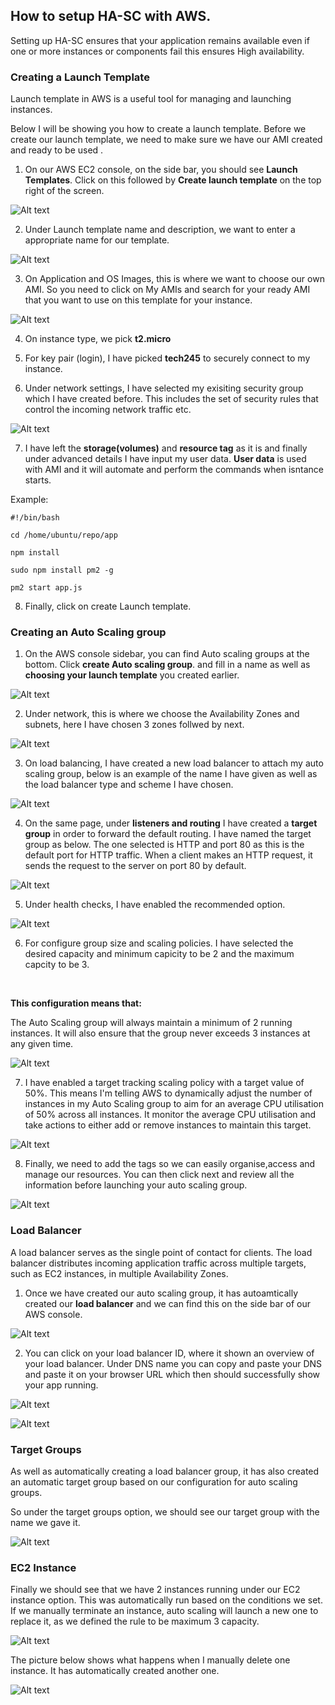  ## How to setup HA-SC with AWS.

Setting up HA-SC ensures that your application remains available even if one or more instances or components fail this ensures High availability.

### Creating a Launch Template
 Launch template in AWS is a useful tool for managing and launching instances. 
 
 Below I will be showing you how to create a launch template. Before we create our launch template, we need to make sure we have our AMI created and ready to be used .

 1) On our AWS EC2 console, on the side bar, you should see **Launch Templates**. Click on this followed by **Create launch template** on the top right of the screen. 

 ![Alt text](images/launch_template.png)

 2) Under Launch template name and description, we want to enter a appropriate name for our template.

 ![Alt text](images/launch_name.png)

 3) On Application and OS Images, this is where we want to choose our own AMI. So you need to click on My AMIs and search for your ready AMI that you want to use on this template for your instance.

 ![Alt text](images/my_ami.png)

 4) On instance type, we pick **t2.micro**

 5) For key pair (login), I have picked **tech245** to securely connect to my instance.

 6)  Under network settings, I have selected my exisiting security group which I have created before. This includes the set of security rules that control the incoming network traffic etc. 

 ![Alt text](images/network_settings.png)

 7) I have left the **storage(volumes)** and **resource tag** as it is and finally under advanced details I have input my user data. **User data** is used with AMI and it will automate and perform the commands when isntance starts.

 Example: 

 ```
 #!/bin/bash

cd /home/ubuntu/repo/app

npm install

sudo npm install pm2 -g

pm2 start app.js
 
 ```
 8) Finally, click on create Launch template. 

 ### Creating an Auto Scaling group 

 1) On the AWS console sidebar, you can find Auto scaling groups at the bottom. Click **create Auto scaling group**.  and fill in a name as well as **choosing your launch template** you created earlier. 

 ![Alt text](images/choose_template_asg.png)

 2) Under network, this is where we choose the Availability Zones and subnets, here I have chosen 3 zones follwed by next.  
 
  ![Alt text](images/availability_zones.png)

  3) On load balancing, I have created a new load balancer to attach my auto scaling group, below is an example of the name I have given as well as the load balancer type and scheme I have chosen. 

![Alt text](<images/load_balancing .png>)

  4) On the same page, under **listeners and routing** I have created a **target group** in order to forward the default routing. I have named the target group as below. The one selected is HTTP and port 80 as this is the default port for HTTP traffic. When a client makes an HTTP request, it sends the request to the server on port 80 by default.

  ![Alt text](images/listeners_routing.png)

5) Under health checks, I have enabled the recommended option.

![Alt text](images/health_checks.png)

6) For configure group size and scaling policies. I have selected the desired capacity and minimum capicity to be 2 and the maximum capcity to be 3. 
<br>

**This configuration means that:** 
<br>

The Auto Scaling group will always maintain a minimum of 2 running instances.
It will also ensure that the group never exceeds 3 instances at any given time.

![Alt text](images/scaling_group.png)

7) I have enabled a target tracking scaling policy with a target value of 50%. This means I'm telling AWS to dynamically adjust the number of instances in my Auto Scaling group to aim for an average CPU utilisation of 50% across all instances. It monitor the average CPU utilisation and take actions to either add or remove instances to maintain this target.

![Alt text](images/scaling_policies.png)

8) Finally, we need to add the tags so we can easily organise,access and manage our resources. You can then click next and review all the information before launching your auto scaling group. 

![Alt text](images/add_tags.png)

### Load Balancer

A load balancer serves as the single point of contact for clients. The load balancer distributes incoming application traffic across multiple targets, such as EC2 instances, in multiple Availability Zones.

1) Once we have created our auto scaling group, it has autoamtically created our **load balancer** and we can find this on the side bar of our AWS console.

![Alt text](images/load_balancers.png)

2) You can click on your load balancer ID, where it shown an overview of your load balancer. Under DNS name you can copy and paste your DNS and paste it on your browser URL which then should successfully show your app running.

![Alt text](images/load_balancer_summary.png)

![Alt text](images/running_app.png)

### Target Groups 

As well as automatically creating a load balancer group, it has also created an automatic target group based on our configuration for auto scaling groups. 

So under the target groups option, we should see our target group with the name we gave it. 

![Alt text](images/target_groups.png)

### EC2 Instance 


Finally we should see that we have 2 instances running under our EC2 instance option. This was automatically run based on the conditions we set. If we manually terminate an instance, auto scaling will launch a new one to replace it, as we defined the rule to be maximum 3 capacity. 

![Alt text](images/2_running.png)

The picture below shows what happens when I manually delete one instance. It has automatically created another one. 

![Alt text](images/3_running.png)